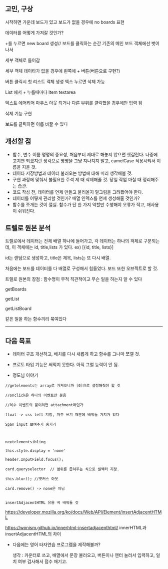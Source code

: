 ## 고민, 구상 

시작하면 가운데 보드가 있고 보드가 없을 경우에 no boards 표현

데이터를 어떻게 가져갈 것인가?

+를 누르면 new board 생성// 보드를 클릭하는 순간 기존의 메인 보드 객체에선 벗어나서 

세부 객체로 들어감

세부 객체 데이타가 없을 경우에 왼쪽에 + 버튼(버튼으로 구현?)

버튼 클릭시 첫 리스트 객체 생성 엑스 누르면 삭제 가능

List 에서 + 누를때마다 Item textarea

텍스트 에어리어 마우스 아웃 되거나 다른 부위를 클릭했을 경우에만 입력 됨

삭제 기능 구현 

보드를 클릭하면 이름 바꿀 수 있다



## 개선할 점

- 함수, 변수 이름 명명의 중요성, 처음부터 제대로 해놓지 않으면 헷갈린다. 나중에 고치면 되겠지란 생각으로 명명을 그냥 지나치지 말고, camelCase 적용시켜서 이름을 지을 것. 
- 데이타 저장방법과 데이터 불러오는 방법에 대해 미리 생각해볼 것.
- 구현 과정에 맞춰서 불필요한 주석 제 때 삭제해줄 것. 당일 작업 마칠 때 정리해주는 습관. 
- 코드 작성 전, 데이터를 언제 만들고 불러올지 밑그림을 그려봤어야 한다.
- 데이터를 어떻게 관리할 것인가? 배열 인덱스를 언제 생성해줄 것인가?
- 함수를 쪼개는 것이 절실. 함수가 단 한 가지 역할만 수행해야 오류가 적고, 재사용이 쉬워진다.



## 트렐로 원본 분석

트렐로에서 데이터는 전체 배열 하나에 들어가고, 각 데이터는 하나의 객체로 구분되는데, 이 객체에는 id, title,lists 가 있다. ex) [{id, title, lists}]

id는 랜덤으로 생성하고, title은 제목, lists는 또 다시 배열.

처음에는 보드를 데이터를 다 배열로 구성해서 힘들었다. 보드 또한 오브젝트로 할 것.



트렐로 원본의 장점 :  함수명이 무척 직관적이고 무슨 일을 하는지 알 수 있다

getBoards

getList

getListBoard

같은 일을 하는 함수끼리 묶여있다



---

## 다음 목표

- 데이터 구조 개선하고, 배치를 다시 새롭게 하고 함수를 그나마 쪼갤 것.
- 프로토 타입 기능은 써먹지 못한다. 아직 그럴 능력이 안 됨. 



- 정도님 이야기

```
//getelements는 array로 가져오니까 [0]으로 설정해줘야 할 것

//onclick은 하나의 이벤트만 붙음

//복수 이벤트의 붙이려면 attachment라던가

float -> css left 지정, 자주 쓰기 때문에 배워둘 가치가 있다

Span input 보여주기 숨기기



nextelementsibling

this.style.display = 'none'

header.InputField.focus();

card.queryselector  // 범위를 좁혀주는 식으로 셀렉터 지정.

this.blur(); //포커스 아웃

card.remove() -> none은 아님


insertAdjacentHTML 유용 꼭 배워둘 것
```

https://developer.mozilla.org/ko/docs/Web/API/Element/insertAdjacentHTML

https://wonism.github.io/innerhtml-insertadjacenthtml/ innerHTML과 insertAdjacentHTML의 차이



- 다음에는 영어 타자연습 프로그램을 제작해볼까?

  생각 : 카운터로 쓰고, 배열에서 문장 불러오고, 버튼이나 엔터 눌러서 입력하고, 일치 여부 검사해서 점수 매기고.